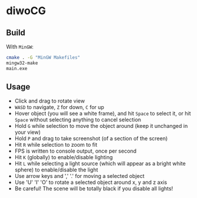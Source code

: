 # diwoCG

## Build

With `MinGW`:

```bash
cmake . -G "MinGW Makefiles"
mingw32-make
main.exe
```

## Usage

- Click and drag to rotate view
- `WASD` to navigate, `Z` for down, `C` for up
- Hover object (you will see a white frame), and hit `Space` to select it, or hit `Space` without selecting anything to cancel selection
- Hold `G` while selection to move the object around (keep it unchanged in your view)
- Hold `P` and drag to take screenshot (of a section of the screen)
- Hit `R` while selection to zoom to fit
- FPS is written to console output, once per second
- Hit `K` (globally) to enable/disable lighting
- Hit `L` while selecting a light source (which will appear as a bright white sphere) to enable/disable the light
- Use arrow keys and ',' '.' for moving a selected object
- Use 'U' 'I' 'O' to rotate a selected object around x, y and z axis
- Be careful! The scene will be totally black if you disable all lights!

